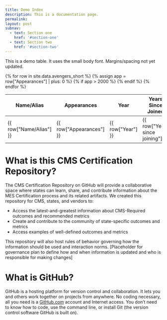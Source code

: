 ```yaml
---
title: Demo Index
description: This is a documentation page.
permalink: 
layout: post
subnav:
  - text: Section one
    href: '#section-one'
  - text: Section two
    href: '#section-two'
---
```

 

This is a demo table. It uses the small body font. Margins/spacing not yet updated.

<table class="ds-c-table ds-text-body--sm">
    <thead>
        <tr>
            <th>Name/Alias</th>
            <th>Appearances</th>
            <th>Year</th>
            <th>Years Since Joined</th>
            <th>Died?</th>
            <th>Returned?</th>
            <th>Notes</th>
        </tr>
    </thead>
{% for row in site.data.avengers_short %}
    {% assign app = row["Appearances"] | plus: 0 %}
    {% if  app > 2000 %}
        <tr>
            <td>{{ row["Name/Alias"] }}</td>
            <td>{{ row["Appearances"] }}</td>
            <td>{{ row["Year"] }}</td>
            <td>{{ row["Years since joining"] }}</td>
            <td>{{ row["Death1"] }}</td>
            <td>{{ row["Return1"] }}</td>
            <td>{{ row["Notes"] }}</td>
        </tr>
    {% endif %}
{% endfor %}
</table>



# What is this CMS Certification Repository?
The CMS Certification Repository on GitHub will provide a collaborative space where states can learn, share, and contribute information about the MES Certification process and its related artifacts. We created this repository for CMS, states, and vendors to:
* Access the latest-and-greatest information about CMS-Required outcomes and recommended metrics
* Create and contribute to the community of state-specific outcomes and metrics
* Access examples of well-defined outcomes and metrics

This repository will also host rules of behavior governing how the information should be used and interaction norms.
[Placeholder for governance plan to define how and when information is updated and who is responsible for making changes]

# What is GitHub?
GitHub is a hosting platform for version control and collaboration. It lets you and others work together on projects from anywhere. No coding necessary, all you need is a [GitHub.com](https://github.com/) account and Internet access. You don’t need to know how to code, use the command line, or install Git (the version control software GitHub is built on).
